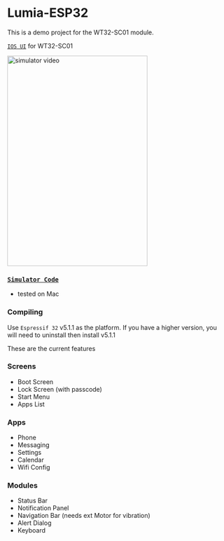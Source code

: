 # Lumia-ESP32
This is a demo project for the WT32-SC01 module.


[`IOS UI`](https://github.com/fbiego/IOS-ESP32) for WT32-SC01

<!--
[![Lumia ESP32](youtube.png?raw=true "youtube")](https://www.youtube.com/watch?v=jaJCa-hXfNk)
![1](1.png?raw=true "1")
![2](2.png?raw=true "2")

-->

<img src="simulation.gif" width="320" height="480" alt="simulator video"/>

### [`Simulator Code`](https://github.com/fbiego/lv_platformio)
- tested on Mac

### Compiling
Use `Espressif 32` v5.1.1 as the platform. If you have a higher version, you will need to uninstall then install v5.1.1

These are the current features
### Screens
- Boot Screen
- Lock Screen (with passcode)
- Start Menu
- Apps List
### Apps
- Phone 
- Messaging
- Settings
- Calendar
- Wifi Config
### Modules
- Status Bar
- Notification Panel
- Navigation Bar (needs ext Motor for vibration)
- Alert Dialog
- Keyboard

